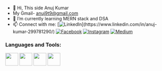 - 👋 Hi, This side Anuj Kumar
- My Gmail- anuj9t9@gmail.com
- 🌱 I’m currently learning MERN stack and DSA
- 📫 Connect with me:
[![LinkedIn]([https://img.shields.io/badge/LinkedIn-0077B5?style=for-the-badge&logo=linkedin](https://cdn-icons-png.flaticon.com/128/3665/3665172.png))](https://www.linkedin.com/in/anuj-kumar-299781290/)
[![Facebook](https://img.shields.io/badge/Facebook-1877F2?style=for-the-badge&logo=facebook)](https://facebook.com/yourprofile)
[![Instagram](https://img.shields.io/badge/Instagram-E4405F?style=for-the-badge&logo=instagram)](https://instagram.com/yourprofile)
[![Medium](https://img.shields.io/badge/Medium-000000?style=for-the-badge&logo=medium)](https://medium.com/@yourprofile)


### Languages and Tools:
<p align="left">
  <img src="https://cdn.jsdelivr.net/gh/devicons/devicon/icons/python/python-original.svg" width="40"/>
  <img src="https://cdn.jsdelivr.net/gh/devicons/devicon/icons/javascript/javascript-original.svg" width="40"/>
  <img src="https://cdn.jsdelivr.net/gh/devicons/devicon/icons/html5/html5-original.svg" width="40"/>
  <img src="https://cdn.jsdelivr.net/gh/devicons/devicon/icons/css3/css3-original.svg" width="40"/>
  <!-- Add more icons similarly -->
</p>

